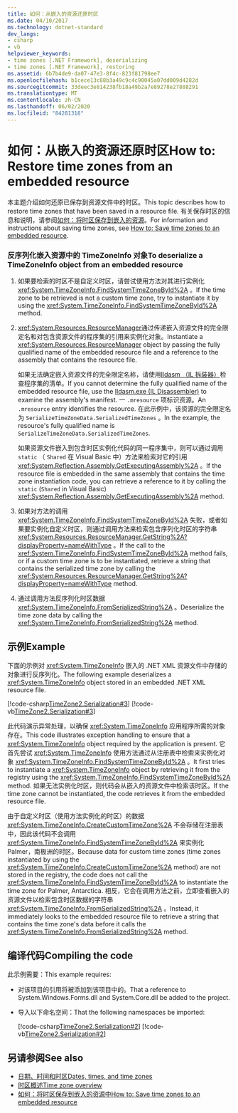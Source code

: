 ```yaml
---
title: 如何：从嵌入的资源还原时区
ms.date: 04/10/2017
ms.technology: dotnet-standard
dev_langs:
- csharp
- vb
helpviewer_keywords:
- time zones [.NET Framework], deserializing
- time zones [.NET Framework], restoring
ms.assetid: 6b7b4de9-da07-47e3-8f4c-823f81798ee7
ms.openlocfilehash: b1cece13c88b3a49c9c4c90045a07dd009d4282d
ms.sourcegitcommit: 33deec3e814238fb18a49b2a7e89278e27888291
ms.translationtype: MT
ms.contentlocale: zh-CN
ms.lasthandoff: 06/02/2020
ms.locfileid: "84281318"
---
```

# <a name="how-to-restore-time-zones-from-an-embedded-resource"></a><span data-ttu-id="dab29-102">如何：从嵌入的资源还原时区</span><span class="sxs-lookup"><span data-stu-id="dab29-102">How to: Restore time zones from an embedded resource</span></span>

<span data-ttu-id="dab29-103">本主题介绍如何还原已保存到资源文件中的时区。</span><span class="sxs-lookup"><span data-stu-id="dab29-103">This topic describes how to restore time zones that have been saved in a resource file.</span></span> <span data-ttu-id="dab29-104">有关保存时区的信息和说明，请参阅[如何：将时区保存到嵌入的资源](save-time-zones-to-an-embedded-resource.md)。</span><span class="sxs-lookup"><span data-stu-id="dab29-104">For information and instructions about saving time zones, see [How to: Save time zones to an embedded resource](save-time-zones-to-an-embedded-resource.md).</span></span>

### <a name="to-deserialize-a-timezoneinfo-object-from-an-embedded-resource"></a><span data-ttu-id="dab29-105">反序列化嵌入资源中的 TimeZoneInfo 对象</span><span class="sxs-lookup"><span data-stu-id="dab29-105">To deserialize a TimeZoneInfo object from an embedded resource</span></span>

1. <span data-ttu-id="dab29-106">如果要检索的时区不是自定义时区，请尝试使用方法对其进行实例化 <xref:System.TimeZoneInfo.FindSystemTimeZoneById%2A> 。</span><span class="sxs-lookup"><span data-stu-id="dab29-106">If the time zone to be retrieved is not a custom time zone, try to instantiate it by using the <xref:System.TimeZoneInfo.FindSystemTimeZoneById%2A> method.</span></span>

2. <span data-ttu-id="dab29-107"><xref:System.Resources.ResourceManager>通过传递嵌入资源文件的完全限定名和对包含资源文件的程序集的引用来实例化对象。</span><span class="sxs-lookup"><span data-stu-id="dab29-107">Instantiate a <xref:System.Resources.ResourceManager> object by passing the fully qualified name of the embedded resource file and a reference to the assembly that contains the resource file.</span></span>

   <span data-ttu-id="dab29-108">如果无法确定嵌入资源文件的完全限定名称，请使用[Ildasm （IL 拆装器）](../../framework/tools/ildasm-exe-il-disassembler.md)检查程序集的清单。</span><span class="sxs-lookup"><span data-stu-id="dab29-108">If you cannot determine the fully qualified name of the embedded resource file, use the [Ildasm.exe (IL Disassembler)](../../framework/tools/ildasm-exe-il-disassembler.md) to examine the assembly's manifest.</span></span> <span data-ttu-id="dab29-109">一 `.mresource` 项标识资源。</span><span class="sxs-lookup"><span data-stu-id="dab29-109">An `.mresource` entry identifies the resource.</span></span> <span data-ttu-id="dab29-110">在此示例中，该资源的完全限定名为 `SerializeTimeZoneData.SerializedTimeZones` 。</span><span class="sxs-lookup"><span data-stu-id="dab29-110">In the example, the resource's fully qualified name is `SerializeTimeZoneData.SerializedTimeZones`.</span></span>

   <span data-ttu-id="dab29-111">如果资源文件嵌入到包含时区实例化代码的同一程序集中，则可以通过调用 `static` （ `Shared` 在 Visual Basic 中）方法来检索对它的引用 <xref:System.Reflection.Assembly.GetExecutingAssembly%2A> 。</span><span class="sxs-lookup"><span data-stu-id="dab29-111">If the resource file is embedded in the same assembly that contains the time zone instantiation code, you can retrieve a reference to it by calling the `static` (`Shared` in Visual Basic) <xref:System.Reflection.Assembly.GetExecutingAssembly%2A> method.</span></span>

3. <span data-ttu-id="dab29-112">如果对方法的调用 <xref:System.TimeZoneInfo.FindSystemTimeZoneById%2A> 失败，或者如果要实例化自定义时区，则通过调用方法来检索包含序列化时区的字符串 <xref:System.Resources.ResourceManager.GetString%2A?displayProperty=nameWithType> 。</span><span class="sxs-lookup"><span data-stu-id="dab29-112">If the call to the <xref:System.TimeZoneInfo.FindSystemTimeZoneById%2A> method fails, or if a custom time zone is to be instantiated, retrieve a string that contains the serialized time zone by calling the <xref:System.Resources.ResourceManager.GetString%2A?displayProperty=nameWithType> method.</span></span>

4. <span data-ttu-id="dab29-113">通过调用方法反序列化时区数据 <xref:System.TimeZoneInfo.FromSerializedString%2A> 。</span><span class="sxs-lookup"><span data-stu-id="dab29-113">Deserialize the time zone data by calling the <xref:System.TimeZoneInfo.FromSerializedString%2A> method.</span></span>

## <a name="example"></a><span data-ttu-id="dab29-114">示例</span><span class="sxs-lookup"><span data-stu-id="dab29-114">Example</span></span>

<span data-ttu-id="dab29-115">下面的示例对 <xref:System.TimeZoneInfo> 嵌入的 .NET XML 资源文件中存储的对象进行反序列化。</span><span class="sxs-lookup"><span data-stu-id="dab29-115">The following example deserializes a <xref:System.TimeZoneInfo> object stored in an embedded .NET XML resource file.</span></span>

[!code-csharp[TimeZone2.Serialization#3](../../../samples/snippets/csharp/VS_Snippets_CLR/TimeZone2.Serialization/cs/SerializeTimeZoneData.cs#3)]
[!code-vb[TimeZone2.Serialization#3](../../../samples/snippets/visualbasic/VS_Snippets_CLR/TimeZone2.Serialization/vb/SerializeTimeZoneData.vb#3)]

<span data-ttu-id="dab29-116">此代码演示异常处理，以确保 <xref:System.TimeZoneInfo> 应用程序所需的对象存在。</span><span class="sxs-lookup"><span data-stu-id="dab29-116">This code illustrates exception handling to ensure that a <xref:System.TimeZoneInfo> object required by the application is present.</span></span> <span data-ttu-id="dab29-117">它首先尝试 <xref:System.TimeZoneInfo> 使用方法通过从注册表中检索来实例化对象 <xref:System.TimeZoneInfo.FindSystemTimeZoneById%2A> 。</span><span class="sxs-lookup"><span data-stu-id="dab29-117">It first tries to instantiate a <xref:System.TimeZoneInfo> object by retrieving it from the registry using the <xref:System.TimeZoneInfo.FindSystemTimeZoneById%2A> method.</span></span> <span data-ttu-id="dab29-118">如果无法实例化时区，则代码会从嵌入的资源文件中检索该时区。</span><span class="sxs-lookup"><span data-stu-id="dab29-118">If the time zone cannot be instantiated, the code retrieves it from the embedded resource file.</span></span>

<span data-ttu-id="dab29-119">由于自定义时区（使用方法实例化的时区）的数据 <xref:System.TimeZoneInfo.CreateCustomTimeZone%2A> 不会存储在注册表中，因此该代码不会调用 <xref:System.TimeZoneInfo.FindSystemTimeZoneById%2A> 来实例化 Palmer，南极洲的时区。</span><span class="sxs-lookup"><span data-stu-id="dab29-119">Because data for custom time zones (time zones instantiated by using the <xref:System.TimeZoneInfo.CreateCustomTimeZone%2A> method) are not stored in the registry, the code does not call the <xref:System.TimeZoneInfo.FindSystemTimeZoneById%2A> to instantiate the time zone for Palmer, Antarctica.</span></span> <span data-ttu-id="dab29-120">相反，它会在调用方法之前，立即查看嵌入的资源文件以检索包含时区数据的字符串 <xref:System.TimeZoneInfo.FromSerializedString%2A> 。</span><span class="sxs-lookup"><span data-stu-id="dab29-120">Instead, it immediately looks to the embedded resource file to retrieve a string that contains the time zone's data before it calls the <xref:System.TimeZoneInfo.FromSerializedString%2A> method.</span></span>

## <a name="compiling-the-code"></a><span data-ttu-id="dab29-121">编译代码</span><span class="sxs-lookup"><span data-stu-id="dab29-121">Compiling the code</span></span>

<span data-ttu-id="dab29-122">此示例需要：</span><span class="sxs-lookup"><span data-stu-id="dab29-122">This example requires:</span></span>

- <span data-ttu-id="dab29-123">对该项目的引用将被添加到该项目中的。</span><span class="sxs-lookup"><span data-stu-id="dab29-123">That a reference to System.Windows.Forms.dll and System.Core.dll be added to the project.</span></span>

- <span data-ttu-id="dab29-124">导入以下命名空间：</span><span class="sxs-lookup"><span data-stu-id="dab29-124">That the following namespaces be imported:</span></span>

  [!code-csharp[TimeZone2.Serialization#2](../../../samples/snippets/csharp/VS_Snippets_CLR/TimeZone2.Serialization/cs/SerializeTimeZoneData.cs#2)]
  [!code-vb[TimeZone2.Serialization#2](../../../samples/snippets/visualbasic/VS_Snippets_CLR/TimeZone2.Serialization/vb/SerializeTimeZoneData.vb#2)]

## <a name="see-also"></a><span data-ttu-id="dab29-125">另请参阅</span><span class="sxs-lookup"><span data-stu-id="dab29-125">See also</span></span>

- [<span data-ttu-id="dab29-126">日期、时间和时区</span><span class="sxs-lookup"><span data-stu-id="dab29-126">Dates, times, and time zones</span></span>](index.md)
- [<span data-ttu-id="dab29-127">时区概述</span><span class="sxs-lookup"><span data-stu-id="dab29-127">Time zone overview</span></span>](time-zone-overview.md)
- [<span data-ttu-id="dab29-128">如何：将时区保存到嵌入的资源中</span><span class="sxs-lookup"><span data-stu-id="dab29-128">How to: Save time zones to an embedded resource</span></span>](save-time-zones-to-an-embedded-resource.md)
